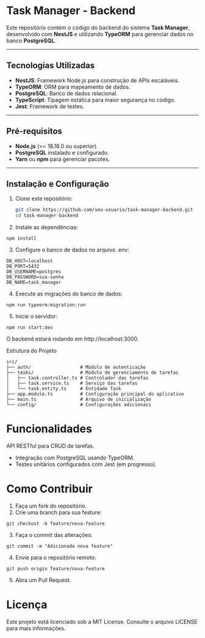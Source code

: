 # **Task Manager - Backend**

Este repositório contém o código do backend do sistema **Task Manager**, desenvolvido com **NestJS** e utilizando **TypeORM** para gerenciar dados no banco **PostgreSQL**.

---

## **Tecnologias Utilizadas**
- **NestJS**: Framework Node.js para construção de APIs escaláveis.
- **TypeORM**: ORM para mapeamento de dados.
- **PostgreSQL**: Banco de dados relacional.
- **TypeScript**: Tipagem estática para maior segurança no código.
- **Jest**: Framework de testes.

---

## **Pré-requisitos**
- **Node.js** (>= 18.18.0 ou superior).
- **PostgreSQL** instalado e configurado.
- **Yarn** ou **npm** para gerenciar pacotes.

---

## **Instalação e Configuração**
1. Clone este repositório:
   ```bash
   git clone https://github.com/seu-usuario/task-manager-backend.git
   cd task-manager-backend
2. Instale as dependências:
````
npm install
````
3. Configure o banco de dados no arquivo .env:
````
DB_HOST=localhost
DB_PORT=5432
DB_USERNAME=postgres
DB_PASSWORD=sua-senha
DB_NAME=task_manager
````
4. Execute as migrações do banco de dados:
````
npm run typeorm:migration:run
````
5. Inicie o servidor:
````
npm run start:dev
````

O backend estará rodando em http://localhost:3000.

Estrutura do Projeto
````
src/
├── auth/                  # Módulo de autenticação
├── tasks/                 # Módulo de gerenciamento de tarefas
│   ├── task.controller.ts # Controlador das tarefas
│   ├── task.service.ts    # Serviço das tarefas
│   └── task.entity.ts     # Entidade Task
├── app.module.ts          # Configuração principal do aplicativo
├── main.ts                # Arquivo de inicialização
└── config/                # Configurações adicionais
````
# Funcionalidades
API RESTful para CRUD de tarefas.
- Integração com PostgreSQL usando TypeORM.
- Testes unitários configurados com Jest (em progresso).
  
# Como Contribuir

1. Faça um fork do repositório.
2. Crie uma branch para sua feature:
````
git checkout -b feature/nova-feature
````
3. Faça o commit das alterações:
````
git commit -m "Adicionada nova feature"
````
4. Envie para o repositório remoto:
````
git push origin feature/nova-feature
````
5. Abra um Pull Request.

# Licença

Este projeto está licenciado sob a MIT License. Consulte o arquivo LICENSE para mais informações.
